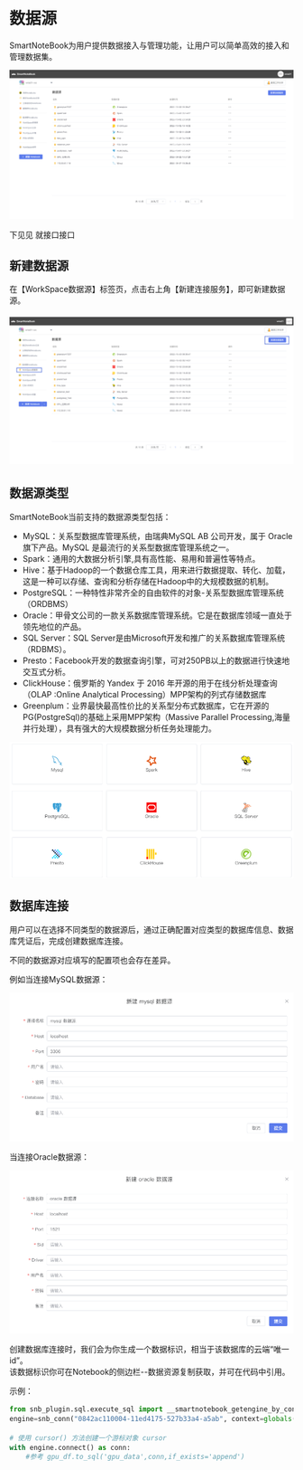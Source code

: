 # 数据源

SmartNoteBook为用户提供数据接入与管理功能，让用户可以简单高效的接入和管理数据集。



![](/assets/datax.png)

下见见  就接口接口

## 新建数据源

在【WorkSpace数据源】标签页，点击右上角【新建连接服务】，即可新建数据源。

###### ![](/assets/xhsht.png)

## 数据源类型

SmartNoteBook当前支持的数据源类型包括：

* MySQL：关系型数据库管理系统，由瑞典MySQL AB 公司开发，属于 Oracle 旗下产品。MySQL 是最流行的关系型数据库管理系统之一。
* Spark：通用的大数据分析引擎,具有高性能、易用和普遍性等特点。
* Hive：基于Hadoop的一个数据仓库工具，用来进行数据提取、转化、加载，这是一种可以存储、查询和分析存储在Hadoop中的大规模数据的机制。
* PostgreSQL：一种特性非常齐全的自由软件的对象-关系型数据库管理系统（ORDBMS）
* Oracle：甲骨文公司的一款关系数据库管理系统。它是在数据库领域一直处于领先地位的产品。
* SQL Server：SQL Server是由Microsoft开发和推广的关系数据库管理系统（RDBMS）。
* Presto：Facebook开发的数据查询引擎，可对250PB以上的数据进行快速地交互式分析。
* ClickHouse：俄罗斯的 Yandex 于 2016 年开源的用于在线分析处理查询（OLAP :Online Analytical Processing）MPP架构的列式存储数据库
* Greenplum：业界最快最高性价比的关系型分布式数据库，它在开源的PG(PostgreSql)的基础上采用MPP架构（Massive Parallel Processing,海量并行处理），具有强大的大规模数据分析任务处理能力。

![](/assets/type.png)

## 数据库连接

用户可以在选择不同类型的数据源后，通过正确配置对应类型的数据库信息、数据库凭证后，完成创建数据库连接。

不同的数据源对应填写的配置项也会存在差异。

例如当连接MySQL数据源：

![](/assets/myss.png)

当连接Oracle数据源：

![](/assets/ljeoral.png)

创建数据库连接时，我们会为你生成一个数据标识，相当于该数据库的云端“唯一id”。  
该数据标识你可在Notebook的侧边栏--数据资源复制获取，并可在代码中引用。

示例：



```py
from snb_plugin.sql.execute_sql import __smartnotebook_getengine_by_conn_id as snb_conn  
engine=snb_conn("0842ac110004-11ed4175-527b33a4-a5ab", context=globals())

# 使用 cursor() 方法创建一个游标对象 cursor
with engine.connect() as conn:
    #参考 gpu_df.to_sql('gpu_data',conn,if_exists='append')
```





